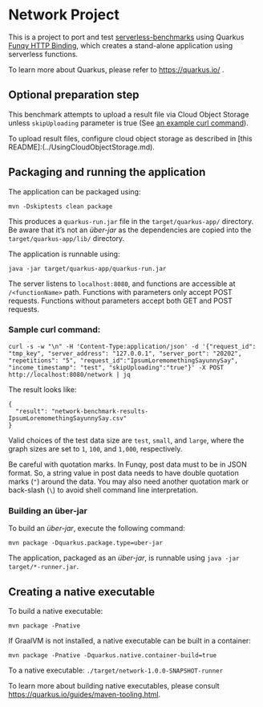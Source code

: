 # Network Project

This is a project to port and test [serverless-benchmarks](https://github.com/spcl/serverless-benchmarks) using Quarkus
[Funqy HTTP Binding](https://quarkus.io/guides/funqy-http), which creates a stand-alone application using serverless functions.

To learn more about Quarkus, please refer to https://quarkus.io/ .

## Optional preparation step

This benchmark attempts to upload a result file via Cloud Object Storage unless `skipUploading` parameter is true (See [an example curl command](#sample-curl-command)). 

To upload result files, configure cloud object storage as described in [this README]:(../UsingCloudObjectStorage.md).

## Packaging and running the application

The application can be packaged using:
```shell script
mvn -Dskiptests clean package
```
This produces a `quarkus-run.jar` file in the `target/quarkus-app/` directory.
Be aware that it’s not an _über-jar_ as the dependencies are copied into the `target/quarkus-app/lib/` directory.

The application is runnable using:
```shell script
java -jar target/quarkus-app/quarkus-run.jar
```

The server listens to `localhost:8080`, and functions are accessible at `/<functionName>` path. 
Functions with parameters only accept POST requests. Functions without parameters accept both GET and POST requests.

### Sample curl command:
```
curl -s -w "\n" -H 'Content-Type:application/json' -d '{"request_id": "tmp_key", "server_address": "127.0.0.1", "server_port": "20202", "repetitions": "5", "request_id":"IpsumLoremomethingSayunnySay", "income_timestamp": "test", "skipUploading":"true"}' -X POST http://localhost:8080/network | jq
```
The result looks like:
```
{
  "result": "network-benchmark-results-IpsumLoremomethingSayunnySay.csv"
}
```
Valid choices of the test data size are `test`, `small`, and `large`, where the graph sizes are set to `1`, `100`, and `1,000`, respectively.

Be careful with quotation marks. In Funqy, post data must to be in JSON format. So, a string value in post data needs to have double quotation marks (`"`)
around the data. You may also need another quotation mark or back-slash (`\`) to avoid shell command line interpretation.

### Building an über-jar
To build an _über-jar_, execute the following command:
```shell script
mvn package -Dquarkus.package.type=uber-jar
```

The application, packaged as an _über-jar_, is runnable using `java -jar target/*-runner.jar`.

## Creating a native executable

To build a native executable: 
```shell script
mvn package -Pnative
```

If GraalVM is not installed, a native executable can be built in a container: 
```shell script
mvn package -Pnative -Dquarkus.native.container-build=true
```

To a native executable: `./target/network-1.0.0-SNAPSHOT-runner`

To learn more about building native executables, please consult https://quarkus.io/guides/maven-tooling.html.
